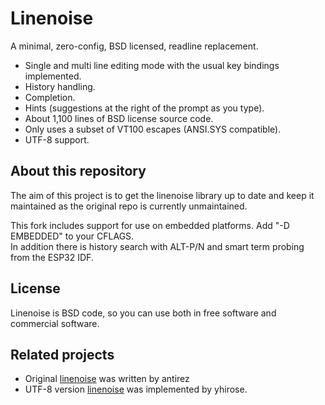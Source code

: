 # Linenoise

A minimal, zero-config, BSD licensed, readline replacement.

* Single and multi line editing mode with the usual key bindings implemented.
* History handling.
* Completion.
* Hints (suggestions at the right of the prompt as you type).
* About 1,100 lines of BSD license source code.
* Only uses a subset of VT100 escapes (ANSI.SYS compatible).
* UTF-8 support.

## About this repository

The aim of this project is to get the linenoise library up to date and keep it maintained as the original repo is currently unmaintained.

This fork includes support for use on embedded platforms. Add "-D EMBEDDED" to your CFLAGS.<br/>
In addition there is history search with ALT-P/N and smart term probing from the ESP32 IDF.

## License

Linenoise is BSD code, so you can use both in free software and commercial software.

## Related projects

* Original [linenoise](https://github.com/antirez/linenoise) was written by antirez
* UTF-8 version [linenoise](https://github.com/yhirose/linenoise) was implemented by yhirose.

